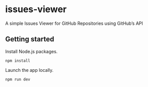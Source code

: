 # issues-viewer
A simple Issues Viewer for GitHub Repositories using GitHub’s API

## Getting started
Install Node.js packages.
```
npm install
```

Launch the app locally.
```
npm run dev
```
